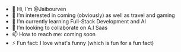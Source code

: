 - 👋 Hi, I’m @Jaibourven
- 👀 I’m interested in coming (obviously) as well as travel and gaming
- 🌱 I’m currently learning Full-Stack Development and AI
- 💞️ I’m looking to collaborate on A.I Saas 
- 📫 How to reach me: coming soon
- ⚡ Fun fact: I love what's funny (which is fun for a fun fact)

<!---
Jaibourven/Jaibourven is a ✨ special ✨ repository because its `README.md` (this file) appears on your GitHub profile.
You can click the Preview link to take a look at your changes.
--->
